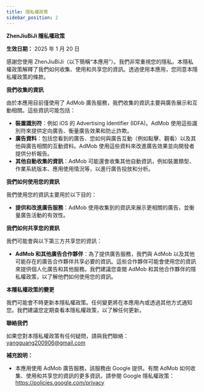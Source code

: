 ```yaml
---
title: 隱私權政策
sidebar_position: 2
---
```


**ZhenJiuBiJi 隱私權政策**

**生效日期：** 2025 年 1 月 20 日

感謝您使用 ZhenJiuBiJi（以下簡稱“本應用”）。我們非常重視您的隱私。本隱私權政策解釋了我們如何收集、使用和共享您的資訊。透過使用本應用，您同意本隱私權政策的條款。

**我們收集的資訊**

由於本應用目前僅使用了 AdMob 廣告服務，我們收集的資訊主要與廣告展示和互動相關。這些資訊可能包括：

- **裝置識別符**：例如 iOS 的 Advertising Identifier (IDFA)。AdMob 使用這些識別符來提供定向廣告、衡量廣告效果和防止詐欺。
- **廣告資料**：包括您看到的廣告、您如何與廣告互動（例如點擊、觀看）以及其他與廣告相關的互動資料。AdMob 使用這些資料來改進廣告效果並向開發者提供分析報告。
- **其他自動收集的資訊**：AdMob 可能還會收集其他自動資訊，例如裝置類型、作業系統版本、應用使用情況等，以進行廣告投放和分析。

**我們如何使用您的資訊**

我們使用您的資訊主要用於以下目的：

- **提供和改進廣告服務**：AdMob 使用收集到的資訊來展示更相關的廣告，並衡量廣告活動的有效性。

**我們如何共享您的資訊**

我們可能會與以下第三方共享您的資訊：

- **AdMob 和其他廣告合作夥伴**：為了提供廣告服務，我們與 AdMob 以及其他可能存在的廣告合作夥伴共享必要的資訊。這些合作夥伴可能會使用您的資訊來提供個人化廣告和其他服務。我們建議您查閱 AdMob 和其他合作夥伴的隱私權政策，以了解他們如何使用您的資訊。

**本隱私權政策的變更**

我們可能會不時更新本隱私權政策。任何變更將在本應用內或透過其他方式通知您。我們建議您定期查看本隱私權政策，以了解任何更新。

**聯絡我們**

如果您對本隱私權政策有任何疑問，請與我們聯絡： yangguang200906@gmail.com

**補充說明：**

- 本應用使用 AdMob 廣告服務，該服務由 Google 提供。有關 AdMob 如何收集、使用和共享您的資訊的更多資訊，請參閱 Google 隱私權政策：https://policies.google.com/privacy
